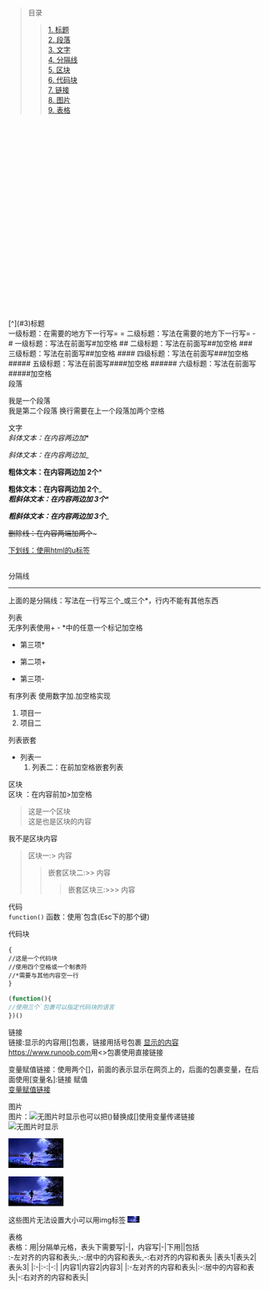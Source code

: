 >目录
>>[1. 标题](#h)  
>>[2. 段落](#dl)  
>>[3. 文字](#wz)  
>>[4. 分隔线](#fgx)  
>>[5. 区块](#qk)  
>>[6. 代码块](#dm)  
>>[7. 链接](#lj)  
>>[8. 图片](#图片)  
>>[9. 表格](#bg)  

<br>
<br>
<br>
<br>
<br>
<br>
<br>
<br>
<br>
<br>
<br>
<br>
<br>
<br>
<br>
<br>
<br>
<br>
<br>
<br>
<br>
<br>
<br>
[^](#3)标题
<br id="h">
一级标题：在需要的地方下一行写=
=
二级标题：写法在需要的地方下一行写=
-
# 一级标题：写法在前面写#加空格
## 二级标题：写法在前面写##加空格
### 三级标题：写法在前面写##加空格
#### 四级标题：写法在前面写###加空格
##### 五级标题：写法在前面写####加空格
###### 六级标题：写法在前面写#####加空格

  
<br id="dl">
段落  

我是一个段落  
我是第二个段落 换行需要在上一个段落加两个空格  

文字
<br id="wz">
*斜体文本：在内容两边加**  

_斜体文本：在内容两边加__  

**粗体文本：在内容两边加 2个***  

__粗体文本：在内容两边加 2个___  
***粗斜体文本：在内容两边加 3个****  

___粗斜体文本：在内容两边加 3个____  


~~删除线：在内容两端加两个~~~  

<u>下划线：使用html的u标签</u>  
[^脚注]: 这是一个脚注 无效


<br id="fgx">
分隔线  

___
上面的是分隔线：写法在一行写三个_或三个*，行内不能有其他东西

列表
<br id="lb">
无序列表使用+ - *中的任意一个标记加空格
* 第三项* 
+ 第二项+
- 第三项-

有序列表 使用数字加.加空格实现
1. 项目一
2. 项目二   

列表嵌套 
* 列表一  
  1. 列表二：在前加空格嵌套列表


区块
<br id="qk">
区块 ：在内容前加>加空格
> 这是一个区块  
> 这是也是区块的内容  

我不是区块内容

> 区块一:> 内容
>> 嵌套区块二:>> 内容
>>> 嵌套区块三:>>> 内容

代码
<br id="dm">
`function()` 函数：使用`包含(Esc下的那个键)  

代码块

    {
    //这是一个代码块
    //使用四个空格或一个制表符
    //*需要与其他内容空一行
    }

```javascript
(function(){
//使用三个`包裹可以指定代码块的语言
})()
```

链接
<br id="lj">
链接:显示的内容用[]包裹，链接用括号包裹
[显示的内容](http://baidu.com)  
<https://www.runoob.com>用<>包裹使用直接链接  

变量赋值链接：使用两个[]，前面的表示显示在网页上的，后面的包裹变量，在后面使用[变量名]:链接 赋值  
[变量赋值链接][变量]  

[变量]:http://baidu.com


图片
<br id="tp">
图片：![无图片时显示](链接 "可选的标题")也可以把()替换成[]使用变量传递链接  
![无图片时显示]()  

![无图片时显示](images/1.jpeg "可选的标题")  

![无图片时显示][1]

[1]: images/1.jpeg

这些图片无法设置大小可以用img标签
<img src="images/1.jpeg" width="24px">

表格
<br id="bg">
表格：用|分隔单元格，表头下需要写|-|，内容写|-|下用||包括  
:-左对齐的内容和表头,:-:居中的内容和表头,-:右对齐的内容和表头
|表头1|表头2|表头3|
|:-|:-:|-:|
|内容1|内容2|内容3|
|:-左对齐的内容和表头|:-:居中的内容和表头|-:右对齐的内容和表头|
